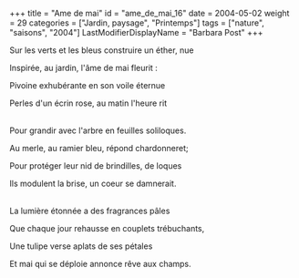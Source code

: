 +++
title = "Ame de mai"
id = "ame_de_mai_16"
date = 2004-05-02
weight = 29
categories = ["Jardin, paysage", "Printemps"]
tags = ["nature", "saisons", "2004"]
LastModifierDisplayName = "Barbara Post"
+++

Sur les verts et les bleus construire un éther, nue

Inspirée, au jardin, l'âme de mai fleurit :

Pivoine exhubérante en son voile éternue

Perles d'un écrin rose, au matin l'heure rit

 \
Pour grandir avec l'arbre en feuilles soliloques.

Au merle, au ramier bleu, répond chardonneret;

Pour protéger leur nid de brindilles, de loques

Ils modulent la brise, un coeur se damnerait.

 \
La lumière étonnée a des fragrances pâles

Que chaque jour rehausse en couplets trébuchants,

Une tulipe verse aplats de ses pétales

Et mai qui se déploie annonce rêve aux champs.
